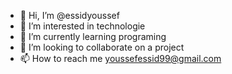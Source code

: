- 👋 Hi, I’m @essidyoussef
- 👀 I’m interested in technologie
- 🌱 I’m currently learning programing
- 💞️ I’m looking to collaborate on a project
- 📫 How to reach me youssefessid99@gmail.com


<!---
essidyoussef/essidyoussef is a ✨ special ✨ repository because its `README.md` (this file) appears on your GitHub profile.
You can click the Preview link to take a look at your changes.
--->
